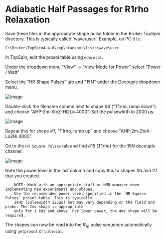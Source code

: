 # Adiabatic Half Passages for R1rho Relaxation

Save these files in the appropirate shape pulse folder in the Bruker TopSpin directory. This is typically called 'wave/user'. Example, on PC it is:

    C:\Bruker\TopSpin4.4.0\exp\stan\nmr\lists\wave\user

In TopSpin, edit the prosol table using `edprosol`. 

Under the dropdown menu "View" $\rightarrow$ "View Mode for Power" select "Power / Watt"

Select the "HR Shape Pulses" tab and "15N" under the Decouple dropdown menu. 

![image](https://github.com/user-attachments/assets/d732d811-1c1c-456a-87e4-e61417281102)

Double-click the filename column next to shape #6 ("T1rho, ramp down") and choose "AHP-2m-XtoZ-Hi2Lo.4000". Set the pulsewidth to 2000 μs.

![image](https://github.com/user-attachments/assets/999b58fc-3f75-4bec-b233-ef04968fe285)

Repeat this for shape #7, "T1rho, ramp up" and choose "AHP-2m-ZtoX-Lo2Hi.4000". 

Go to the `HR Square Pulses` tab and find #15 (T1rho) for the 15N decouple channel.

  ![image](https://github.com/user-attachments/assets/e4cc3658-c010-4414-b25f-6e41953c59c8)

Note the power level in the last column and copy this to shapes #6 and #7 that you created.

        NOTE: Work with an appropriate staff or NMR manager when implementing new experiments and shapes. 
        Use the recommended power level specified in the `HR Square Pulses` prosol table. This is typically 
        2kHz (pulsewidth 125μs) but may vary depending on the field and probe. The 2ms shape is appropriate 
        only for 1 kHz and above. For lower power, the 4ms shape will be required.

The shapes can now be read into the *R*<sub>1ρ</sub> pulse sequence automatically using `getprosol` or `pulsecal`. 
